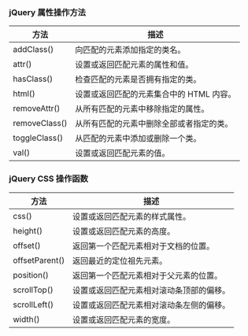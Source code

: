 ### jQuery 属性操作方法

方法 |描述 |
-----|-----|
addClass()     |向匹配的元素添加指定的类名。
attr()         |设置或返回匹配元素的属性和值。
hasClass()     |检查匹配的元素是否拥有指定的类。
html()         |设置或返回匹配的元素集合中的 HTML 内容。
removeAttr()   |从所有匹配的元素中移除指定的属性。
removeClass()  |从所有匹配的元素中删除全部或者指定的类。
toggleClass()  |从匹配的元素中添加或删除一个类。
val()          |设置或返回匹配元素的值。

### jQuery CSS 操作函数

方法 |描述 |
-----|-----|
css()           |设置或返回匹配元素的样式属性。
height()        |设置或返回匹配元素的高度。
offset()        |返回第一个匹配元素相对于文档的位置。
offsetParent()  |返回最近的定位祖先元素。
position()      |返回第一个匹配元素相对于父元素的位置。
scrollTop()     |设置或返回匹配元素相对滚动条顶部的偏移。
scrollLeft()    |设置或返回匹配元素相对滚动条左侧的偏移。
width()         |设置或返回匹配元素的宽度。
